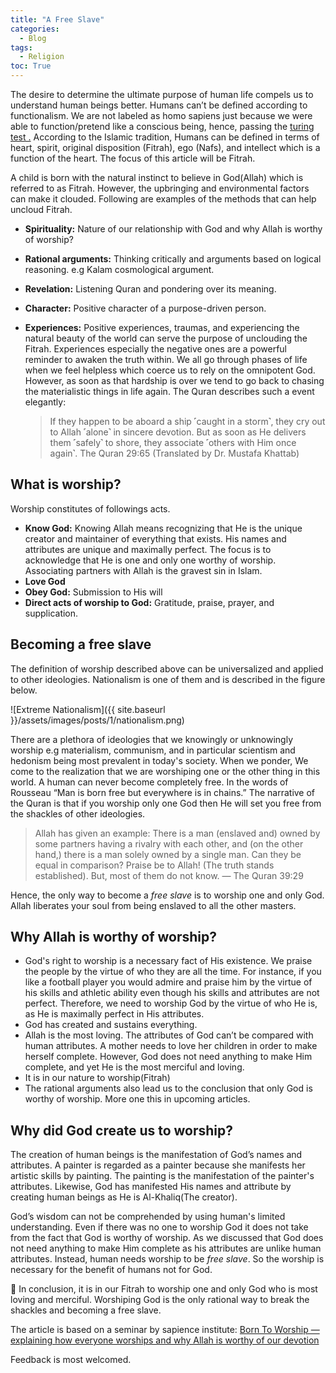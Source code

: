 ```yaml
---
title: "A Free Slave"
categories:
  - Blog
tags:
  - Religion
toc: True
---
```



The desire to determine the ultimate purpose of human life compels us to understand human beings better. Humans can’t be defined according to functionalism. We are not labeled as homo sapiens just because we were able to function/pretend like a conscious being, hence, passing the [turing test .](https://www.youtube.com/watch?v=3wLqsRLvV-c) According to the Islamic tradition, Humans can be defined in terms of heart, spirit, original disposition (Fitrah), ego (Nafs), and intellect which is a function of the heart. The focus of this article will be Fitrah. 

A child is born with the natural instinct to believe in God(Allah) which is referred to as Fitrah. However, the upbringing and environmental factors can make it clouded. Following are examples of the methods that can help uncloud Fitrah.

- **Spirituality:** Nature of our relationship with God and why Allah is worthy of worship?
- **Rational arguments:** Thinking critically and arguments based on logical reasoning. e.g Kalam cosmological argument.
- **Revelation:** Listening Quran and pondering over its meaning.
- **Character:** Positive character of a purpose-driven person.
- **Experiences:** Positive experiences, traumas, and experiencing the natural beauty of the world can serve the purpose of unclouding the Fitrah. Experiences especially the negative ones are a powerful reminder to awaken the truth within. We all go through phases of life when we feel helpless which coerce us to rely on the omnipotent God. However, as soon as that hardship is over we tend to go back to chasing the materialistic things in life again. The Quran describes such a event elegantly:
    
    > If they happen to be aboard a ship ˹caught in a storm˺, they cry out to Allah ˹alone˺ in sincere devotion. But as soon as He delivers them ˹safely˺ to shore, they associate ˹others with Him once again˺. The Quran 29:65 (Translated by Dr. Mustafa Khattab)
    > 

## What is worship?

Worship constitutes of followings acts.

- **Know God:** Knowing Allah means recognizing that He is the unique creator and maintainer of everything that exists. His names and attributes are unique and maximally perfect. The focus is to acknowledge that He is one and only one worthy of worship. Associating partners with Allah is the gravest sin in Islam.
- **Love God**
- **Obey God:** Submission to His will
- **Direct acts of worship to God:** Gratitude, praise, prayer, and supplication.

## Becoming a free slave

The definition of worship described above can be universalized and applied to other ideologies. Nationalism is one of them and is described in the figure below.

![Extreme Nationalism]({{ site.baseurl }}/assets/images/posts/1/nationalism.png)

There are a plethora of ideologies that we knowingly or unknowingly worship e.g materialism, communism, and in particular scientism and hedonism being most prevalent in today's society. When we ponder, We come to the realization that we are worshiping one or the other thing in this world. A human can never become completely free. In the words of Rousseau “Man is born free but everywhere is in chains.” The narrative of the Quran is that if you worship only one God then He will set you free from the shackles of other ideologies. 

> Allah has given an example: There is a man (enslaved and) owned by some partners having a rivalry with each other, and (on the other hand,) there is a man solely owned by a single man. Can they be equal in comparison? Praise be to Allah! (The truth stands established). But, most of them do not know. — The Quran 39:29
> 

Hence, the only way to become a *free slave* is to worship one and only God. Allah liberates your soul from being enslaved to all the other masters.

## Why Allah is worthy of worship?

- God's right to worship is a necessary fact of His existence. We praise the people by the virtue of who they are all the time. For instance, if you like a football player you would admire and praise him by the virtue of his skills and athletic ability even though his skills and attributes are not perfect. Therefore, we need to worship God by the virtue of who He is, as He is maximally perfect in His attributes.
- God has created and sustains everything.
- Allah is the most loving. The attributes of God can’t be compared with human attributes. A mother needs to love her children in order to make herself complete. However, God does not need anything to make Him complete, and yet He is the most merciful and loving.
- It is in our nature to worship(Fitrah)
- The rational arguments also lead us to the conclusion that only God is worthy of worship. More one this in upcoming articles.

## Why did God create us to worship?

The creation of human beings is the manifestation of God’s names and attributes. A painter is regarded as a painter because she manifests her artistic skills by painting. The painting is the manifestation of the painter's attributes. Likewise, God has manifested His names and attribute by creating human beings as He is Al-Khaliq(The creator).

God’s wisdom can not be comprehended by using human's limited understanding. Even if there was no one to worship God it does not take from the fact that God is worthy of worship. As we discussed that God does not need anything to make Him complete as his attributes are unlike human attributes. Instead, human needs worship to be *free slave*. So the worship is necessary for the benefit of humans not for God. 

<aside>
📌 In conclusion, it is in our Fitrah to worship one and only God who is most loving and merciful. Worshiping God is the only rational way to break the shackles and becoming a free slave.

</aside>

The article is based on a seminar by sapience institute: [Born To Worship — explaining how everyone worships and why Allah is worthy of our devotion](https://www.youtube.com/watch?v=j6pO6OrWD8E)

Feedback is most welcomed.

